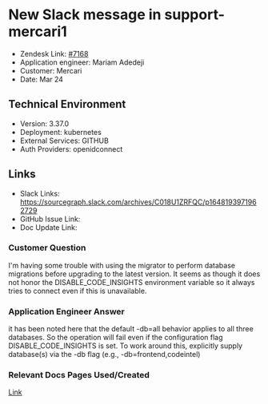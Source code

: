 
# New Slack message in support-mercari1 <!-- Ticket Title  Hint: include keywords to make it searchable -->

- Zendesk Link: [#7168](https://sourcegraph.zendesk.com/agent/tickets/7168)
- Application engineer: Mariam Adedeji
- Customer: Mercari <!-- Redact if this contains personally identifying information -->
- Date: Mar 24

<!-- Data populated from integration, speak to Ben Gordon or Michael Bali if not working -->
<!-- During Internal team trial, fill missing data manually (we are waiting for all data to sync) -->

## Technical Environment
- Version: 3.37.0​
- Deployment: kubernetes
- External Services: GITHUB
- Auth Providers: openidconnect


## Links
<!-- Data for application engineer manual entry -->
- Slack Links: https://sourcegraph.slack.com/archives/C018U1ZRFQC/p1648193971962729
- GitHub Issue Link:
- Doc Update Link:

### Customer Question
I'm having some trouble with using the migrator to perform database migrations before upgrading to the latest version.
It seems as though it does not honor the DISABLE_CODE_INSIGHTS environment variable so it always tries to connect even if this is unavailable.

### Application Engineer Answer
it has been noted here that the default -db=all behavior applies to all three databases. So the operation will fail even if the configuration flag DISABLE_CODE_INSIGHTS is set.
To work around this, explicitly supply database(s) via the -db flag (e.g., -db=frontend,codeintel)

### Relevant Docs Pages Used/Created
[Link](https://docs.sourcegraph.com/admin/how-to/manual_database_migrations#:~:text=migrate%20all%20schemas.-,NOTE%3A%20These%20default%20behavior%20applies%20to%20all%20three%20databases.%20If%20the%20configuration%20flag%20DISABLE_CODE_INSIGHTS%20is%20set%20and%20the%20codeinsights%2Ddb%20is%20unavailable%2C%20the%20operation%20will%20fail.%20To%20work%20around%20this%2C%20explicitly%20supply%20database(s)%20via%20the%20%2Ddb%20flag%20(e.g.%2C%20%2Ddb%3Dfrontend%2Ccodeintel).,-upto)
